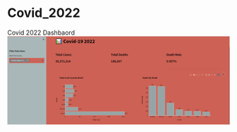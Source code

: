 # Covid_2022
Covid 2022 Dashbaord
![alt text](https://github.com/carcar2020/Covid_2022/blob/main/webapppic.png?raw=true)
